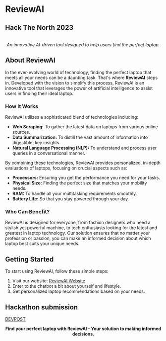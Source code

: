 # ReviewAI
## Hack The North 2023
<div align="center">
	<br>
	<i>An innovative AI-driven tool designed to help users find the perfect laptop.</i>
</div>


## About ReviewAI

In the ever-evolving world of technology, finding the perfect laptop that meets all your needs can be a daunting task. That's where **ReviewAI** steps in. Developed with the vision to simplify this process, ReviewAI is an innovative tool that leverages the power of artificial intelligence to assist users in finding their ideal laptop.


### How It Works

ReviewAI utilizes a sophisticated blend of technologies including:

- **Web Scraping:** To gather the latest data on laptops from various online sources.
- **Data Summarization:** To distill the vast amount of information into digestible, key insights.
- **Natural Language Processing (NLP):** To understand and process user queries in a conversational manner.

By combining these technologies, ReviewAI provides personalized, in-depth evaluations of laptops, focusing on crucial aspects such as:

- **Processors:** Ensuring you get the performance you need for your tasks.
- **Physical Size:** Finding the perfect size that matches your mobility needs.
- **RAM:** To handle all your multitasking requirements smoothly.
- **Battery Life:** So that you stay powered through your day.

### Who Can Benefit?

ReviewAI is designed for everyone, from fashion designers who need a stylish yet powerful machine, to tech enthusiasts looking for the latest and greatest in laptop technology. Our solution ensures that no matter your profession or passion, you can make an informed decision about which laptop best suits your unique needs.

## Getting Started

To start using ReviewAI, follow these simple steps:

1. Visit our website: [ReviewAI Website](https://review-ai.vercel.app/)
2. Enter to the chatbot a bit about yourself and lifestyle.
3. Get personalized laptop recommendations based on your needs.



## Hackathon submission

[DEVPOST](https://devpost.com/software/review-ai)

<div align="center">
	<b>Find your perfect laptop with ReviewAI - Your solution to making informed decisions.</b>
</div>


